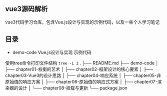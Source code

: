 ## vue3源码解析

vue3代码学习仓库，包含Vue.js设计与实现的示例代码，以及一些个人学习笔记

## 目录
- demo-code Vue.js设计与实现 示例代码

使用tree命令打印文件结构
`tree -L 2`
.
├── README.md
├── demo-code
│   ├── chapter01-权衡的艺术
│   ├── chapter02-框架设计的核心要素
│   ├── chapter03-Vue3的设计思路
│   ├── chapter04-响应系统
│   ├── chapter05-非原始值的响应方案
│   ├── chapter06-原始值的响应式方案
│   ├── chapter07-渲染器的设计
│   └── chapter08-挂载与更新
└── package.json